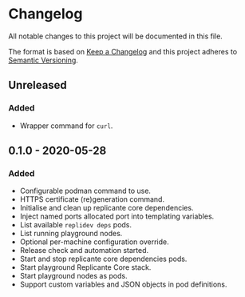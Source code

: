 # Changelog
All notable changes to this project will be documented in this file.

The format is based on [Keep a Changelog](http://keepachangelog.com/en/1.0.0/)
and this project adheres to [Semantic Versioning](http://semver.org/spec/v2.0.0.html).

## Unreleased
### Added
- Wrapper command for `curl`.

## 0.1.0 - 2020-05-28
### Added
- Configurable podman command to use.
- HTTPS certificate (re)generation command.
- Initialise and clean up replicante core dependencies.
- Inject named ports allocated port into templating variables.
- List available `replidev deps` pods.
- List running playground nodes.
- Optional per-machine configuration override.
- Release check and automation started.
- Start and stop replicante core dependencies pods.
- Start playground Replicante Core stack.
- Start playground nodes as pods.
- Support custom variables and JSON objects in pod definitions.
